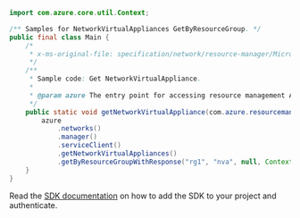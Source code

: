 ```java
import com.azure.core.util.Context;

/** Samples for NetworkVirtualAppliances GetByResourceGroup. */
public final class Main {
    /*
     * x-ms-original-file: specification/network/resource-manager/Microsoft.Network/stable/2021-05-01/examples/NetworkVirtualApplianceGet.json
     */
    /**
     * Sample code: Get NetworkVirtualAppliance.
     *
     * @param azure The entry point for accessing resource management APIs in Azure.
     */
    public static void getNetworkVirtualAppliance(com.azure.resourcemanager.AzureResourceManager azure) {
        azure
            .networks()
            .manager()
            .serviceClient()
            .getNetworkVirtualAppliances()
            .getByResourceGroupWithResponse("rg1", "nva", null, Context.NONE);
    }
}
```

Read the [SDK documentation](https://github.com/Azure/azure-sdk-for-java/blob/azure-resourcemanager_2.15.0/sdk/resourcemanager/azure-resourcemanager/README.md) on how to add the SDK to your project and authenticate.
